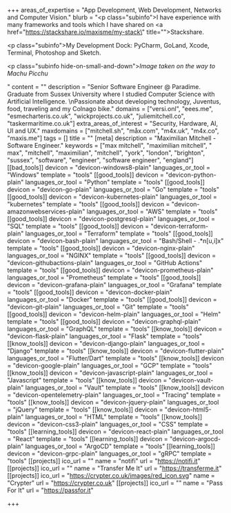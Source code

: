 +++
areas_of_expertise = "App Development, Web Development, Networks and Computer Vision."
blurb = "<p class=\"subinfo\">I have experience with many frameworks and tools which I have shared on <a href=\"https://stackshare.io/maxisme/my-stack\" title=\"\">Stackshare</a>.</p><p class=\"subinfo\">My Development Dock: PyCharm, GoLand, Xcode, Terminal, Photoshop and Sketch.</p><p class=\"subinfo hide-on-small-and-down\"><em>Image taken on the way to Machu Picchu</em></p>"
content = ""
description = "Senior Software Engineer @ Paradime. Graduate from Sussex University where I studied Computer Science with Artificial Intelligence. \nPassionate about developing technology, Juventus, food, traveling and my Colnago bike."
domains = ["versi.onl", "eees.me", "esmecharteris.co.uk", "wickprojects.co.uk", "juliemitchell.co", "taskermaritime.co.uk"]
extra_areas_of_interest = "Security, Hardware, AI, UI and UX."
maxdomains = ["mitchell.sh", "måx.com", "m4x.uk", "m4x.co", "maxis.me"]
tags = []
title = ""
[meta]
description = "Maximilian Mitchell - Software Engineer."
keywords = ["max mitchell", "maximilian mitchell", " max", "mitchell", "maximilian", "mitchell", "york", "london", "brighton", "sussex", "software", "engineer", "software engineer", "england"]
[[bad_tools]]
devicon = "devicon-windows8-plain"
languages_or_tool = "Windows"
template = "tools"
[[good_tools]]
devicon = "devicon-python-plain"
languages_or_tool = "Python"
template = "tools"
[[good_tools]]
devicon = "devicon-go-plain"
languages_or_tool = "Go"
template = "tools"
[[good_tools]]
devicon = "devicon-kubernetes-plain"
languages_or_tool = "kubernetes"
template = "tools"
[[good_tools]]
devicon = "devicon-amazonwebservices-plain"
languages_or_tool = "AWS"
template = "tools"
[[good_tools]]
devicon = "devicon-postgresql-plain"
languages_or_tool = "SQL"
template = "tools"
[[good_tools]]
devicon = "devicon-terraform-plain"
languages_or_tool = "Terraform"
template = "tools"
[[good_tools]]
devicon = "devicon-bash-plain"
languages_or_tool = "Bash/Shell - .*n[u,i]x"
template = "tools"
[[good_tools]]
devicon = "devicon-nginx-plain"
languages_or_tool = "NGINX"
template = "tools"
[[good_tools]]
devicon = "devicon-githubactions-plain"
languages_or_tool = "GitHub Actions"
template = "tools"
[[good_tools]]
devicon = "devicon-prometheus-plain"
languages_or_tool = "Prometheus"
template = "tools"
[[good_tools]]
devicon = "devicon-grafana-plain"
languages_or_tool = "Grafana"
template = "tools"
[[good_tools]]
devicon = "devicon-docker-plain"
languages_or_tool = "Docker"
template = "tools"
[[good_tools]]
devicon = "devicon-git-plain"
languages_or_tool = "Git"
template = "tools"
[[good_tools]]
devicon = "devicon-helm-plain"
languages_or_tool = "Helm"
template = "tools"
[[good_tools]]
devicon = "devicon-graphql-plain"
languages_or_tool = "GraphQL"
template = "tools"
[[know_tools]]
devicon = "devicon-flask-plain"
languages_or_tool = "Flask"
template = "tools"
[[know_tools]]
devicon = "devicon-django-plain"
languages_or_tool = "Django"
template = "tools"
[[know_tools]]
devicon = "devicon-flutter-plain"
languages_or_tool = "Flutter/Dart"
template = "tools"
[[know_tools]]
devicon = "devicon-google-plain"
languages_or_tool = "GCP"
template = "tools"
[[know_tools]]
devicon = "devicon-javascript-plain"
languages_or_tool = "Javascript"
template = "tools"
[[know_tools]]
devicon = "devicon-vault-plain"
languages_or_tool = "Vault"
template = "tools"
[[know_tools]]
devicon = "devicon-opentelemetry-plain"
languages_or_tool = "Tracing"
template = "tools"
[[know_tools]]
devicon = "devicon-jquery-plain"
languages_or_tool = "jQuery"
template = "tools"
[[know_tools]]
devicon = "devicon-html5-plain"
languages_or_tool = "HTML"
template = "tools"
[[know_tools]]
devicon = "devicon-css3-plain"
languages_or_tool = "CSS"
template = "tools"
[[learning_tools]]
devicon = "devicon-react-plain"
languages_or_tool = "React"
template = "tools"
[[learning_tools]]
devicon = "devicon-argocd-plain"
languages_or_tool = "ArgoCD"
template = "tools"
[[learning_tools]]
devicon = "devicon-grpc-plain"
languages_or_tool = "gRPC"
template = "tools"
[[projects]]
ico_url = ""
name = "notifi"
url = "https://notifi.it"
[[projects]]
ico_url = ""
name = "Transfer Me It"
url = "https://transferme.it"
[[projects]]
ico_url = "https://crypter.co.uk/images/red_icon.svg"
name = "Crypter"
url = "https://crypter.co.uk"
[[projects]]
ico_url = ""
name = "Pass For It"
url = "https://passfor.it"

+++
